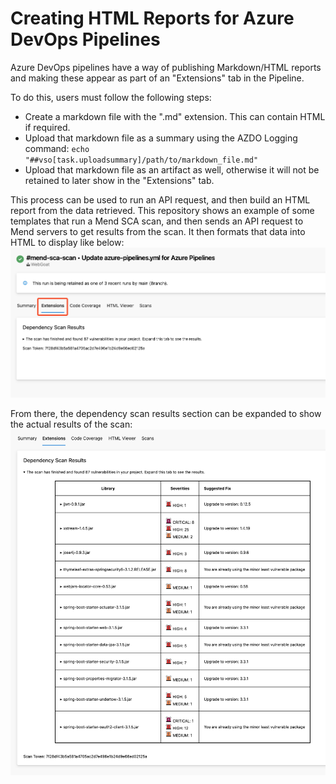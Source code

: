 # Creating HTML Reports for Azure DevOps Pipelines

Azure DevOps pipelines have a way of publishing Markdown/HTML reports and making these appear as part of an "Extensions" tab in the Pipeline. 

To do this, users must follow the following steps:
- Create a markdown file with the ".md" extension. This can contain HTML if required.
- Upload that markdown file as a summary using the AZDO Logging command: ``echo "##vso[task.uploadsummary]/path/to/markdown_file.md"``
- Upload that markdown file as an artifact as well, otherwise it will not be retained to later show in the "Extensions" tab.

This process can be used to run an API request, and then build an HTML report from the data retrieved. This repository shows an example of some templates that run a Mend SCA scan, and then sends an API request to Mend servers to get results from the scan. It then formats that data into HTML to display like below:
![Collapsed Dependency Scan Results](images/Dependency_Scan_Results_collapsed.png)

From there, the dependency scan results section can be expanded to show the actual results of the scan:
![Expanded Dependency Scan Results](images/Dependency_Scan_Results_expanded.png)



